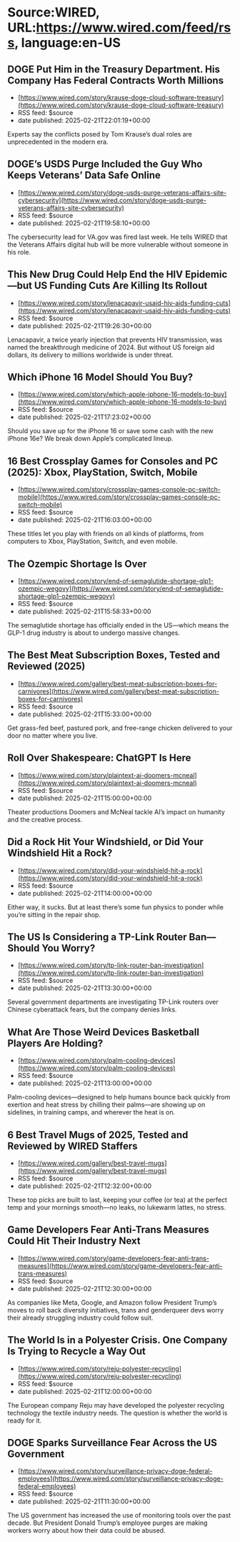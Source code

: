 # Source:WIRED, URL:https://www.wired.com/feed/rss, language:en-US

## DOGE Put Him in the Treasury Department. His Company Has Federal Contracts Worth Millions
 - [https://www.wired.com/story/krause-doge-cloud-software-treasury](https://www.wired.com/story/krause-doge-cloud-software-treasury)
 - RSS feed: $source
 - date published: 2025-02-21T22:01:19+00:00

Experts say the conflicts posed by Tom Krause’s dual roles are unprecedented in the modern era.

## DOGE’s USDS Purge Included the Guy Who Keeps Veterans’ Data Safe Online
 - [https://www.wired.com/story/doge-usds-purge-veterans-affairs-site-cybersecurity](https://www.wired.com/story/doge-usds-purge-veterans-affairs-site-cybersecurity)
 - RSS feed: $source
 - date published: 2025-02-21T19:58:10+00:00

The cybersecurity lead for VA.gov was fired last week. He tells WIRED that the Veterans Affairs digital hub will be more vulnerable without someone in his role.

## This New Drug Could Help End the HIV Epidemic—but US Funding Cuts Are Killing Its Rollout
 - [https://www.wired.com/story/lenacapavir-usaid-hiv-aids-funding-cuts](https://www.wired.com/story/lenacapavir-usaid-hiv-aids-funding-cuts)
 - RSS feed: $source
 - date published: 2025-02-21T19:26:30+00:00

Lenacapavir, a twice yearly injection that prevents HIV transmission, was named the breakthrough medicine of 2024. But without US foreign aid dollars, its delivery to millions worldwide is under threat.

## Which iPhone 16 Model Should You Buy?
 - [https://www.wired.com/story/which-apple-iphone-16-models-to-buy](https://www.wired.com/story/which-apple-iphone-16-models-to-buy)
 - RSS feed: $source
 - date published: 2025-02-21T17:23:02+00:00

Should you save up for the iPhone 16 or save some cash with the new iPhone 16e? We break down Apple’s complicated lineup.

## 16 Best Crossplay Games for Consoles and PC (2025): Xbox, PlayStation, Switch, Mobile
 - [https://www.wired.com/story/crossplay-games-console-pc-switch-mobile](https://www.wired.com/story/crossplay-games-console-pc-switch-mobile)
 - RSS feed: $source
 - date published: 2025-02-21T16:03:00+00:00

These titles let you play with friends on all kinds of platforms, from computers to Xbox, PlayStation, Switch, and even mobile.

## The Ozempic Shortage Is Over
 - [https://www.wired.com/story/end-of-semaglutide-shortage-glp1-ozempic-wegovy](https://www.wired.com/story/end-of-semaglutide-shortage-glp1-ozempic-wegovy)
 - RSS feed: $source
 - date published: 2025-02-21T15:58:33+00:00

The semaglutide shortage has officially ended in the US—which means the GLP-1 drug industry is about to undergo massive changes.

## The Best Meat Subscription Boxes, Tested and Reviewed (2025)
 - [https://www.wired.com/gallery/best-meat-subscription-boxes-for-carnivores](https://www.wired.com/gallery/best-meat-subscription-boxes-for-carnivores)
 - RSS feed: $source
 - date published: 2025-02-21T15:33:00+00:00

Get grass-fed beef, pastured pork, and free-range chicken delivered to your door no matter where you live.

## Roll Over Shakespeare: ChatGPT Is Here
 - [https://www.wired.com/story/plaintext-ai-doomers-mcneal](https://www.wired.com/story/plaintext-ai-doomers-mcneal)
 - RSS feed: $source
 - date published: 2025-02-21T15:00:00+00:00

Theater productions Doomers and McNeal tackle AI’s impact on humanity and the creative process.

## Did a Rock Hit Your Windshield, or Did Your Windshield Hit a Rock?
 - [https://www.wired.com/story/did-your-windshield-hit-a-rock](https://www.wired.com/story/did-your-windshield-hit-a-rock)
 - RSS feed: $source
 - date published: 2025-02-21T14:00:00+00:00

Either way, it sucks. But at least there’s some fun physics to ponder while you’re sitting in the repair shop.

## The US Is Considering a TP-Link Router Ban—Should You Worry?
 - [https://www.wired.com/story/tp-link-router-ban-investigation](https://www.wired.com/story/tp-link-router-ban-investigation)
 - RSS feed: $source
 - date published: 2025-02-21T13:30:00+00:00

Several government departments are investigating TP-Link routers over Chinese cyberattack fears, but the company denies links.

## What Are Those Weird Devices Basketball Players Are Holding?
 - [https://www.wired.com/story/palm-cooling-devices](https://www.wired.com/story/palm-cooling-devices)
 - RSS feed: $source
 - date published: 2025-02-21T13:00:00+00:00

Palm-cooling devices—designed to help humans bounce back quickly from exertion and heat stress by chilling their palms—are showing up on sidelines, in training camps, and wherever the heat is on.

## 6 Best Travel Mugs of 2025, Tested and Reviewed by WIRED Staffers
 - [https://www.wired.com/gallery/best-travel-mugs](https://www.wired.com/gallery/best-travel-mugs)
 - RSS feed: $source
 - date published: 2025-02-21T12:32:00+00:00

These top picks are built to last, keeping your coffee (or tea) at the perfect temp and your mornings smooth—no leaks, no lukewarm lattes, no stress.

## Game Developers Fear Anti-Trans Measures Could Hit Their Industry Next
 - [https://www.wired.com/story/game-developers-fear-anti-trans-measures](https://www.wired.com/story/game-developers-fear-anti-trans-measures)
 - RSS feed: $source
 - date published: 2025-02-21T12:30:00+00:00

As companies like Meta, Google, and Amazon follow President Trump’s moves to roll back diversity initiatives, trans and genderqueer devs worry their already struggling industry could follow suit.

## The World Is in a Polyester Crisis. One Company Is Trying to Recycle a Way Out
 - [https://www.wired.com/story/reju-polyester-recycling](https://www.wired.com/story/reju-polyester-recycling)
 - RSS feed: $source
 - date published: 2025-02-21T12:00:00+00:00

The European company Reju may have developed the polyester recycling technology the textile industry needs. The question is whether the world is ready for it.

## DOGE Sparks Surveillance Fear Across the US Government
 - [https://www.wired.com/story/surveillance-privacy-doge-federal-employees](https://www.wired.com/story/surveillance-privacy-doge-federal-employees)
 - RSS feed: $source
 - date published: 2025-02-21T11:30:00+00:00

The US government has increased the use of monitoring tools over the past decade. But President Donald Trump’s employee purges are making workers worry about how their data could be abused.


